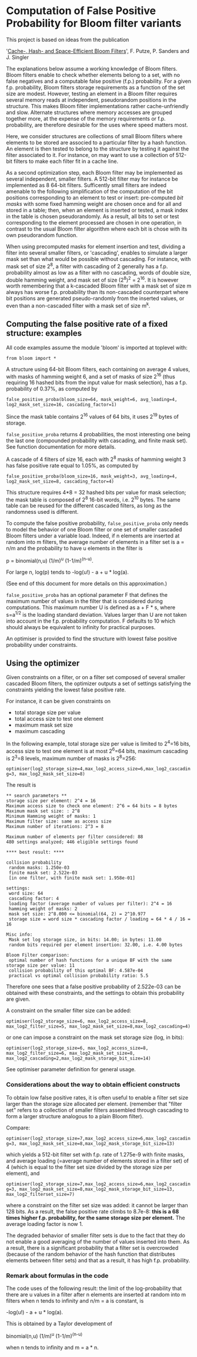 # Computation of False Positive Probability for Bloom filter variants

This project is based on ideas from the publication

'[Cache-, Hash- and Space-Efficient Bloom Filters](http://algo2.iti.kit.edu/documents/cacheefficientbloomfilters-jea.pdf)', F. Putze, P. Sanders and J. Singler

The explanations below assume a working knowledge of Bloom filters. Bloom filters enable to check whether elements belong to a set, with no false negatives and a computable false positive (f.p.) probability.  For a given f.p. probability, Bloom filters storage requirements as a function of the set size are modest. However, testing an element in a Bloom filter requires several memory reads at independent, pseudorandom positions in the structure. This makes Bloom filter implementations rather cache-unfriendly and slow. Alternate structures where memory accesses are grouped together more, at the expense of the memory requirements or f.p. probability, are therefore desirable for the uses where speed matters most. 

Here, we consider structures are collections of small Bloom filters where elements to be stored are associed to a particular filter by a hash function. An element is then tested to belong to the structure by testing it against the filter associated to it. For instance, on may want to use a collection of 512-bit filters to make each filter fit in a cache line. 
 
As a second optimization step, each Bloom filter may be implemented as several independent, smaller filters. A 512-bit filter may for instance be implemented as 8 64-bit filters. Sufficently small filters are indeed amenable to the following simplification of the computation of the bit positions corresponding to an element to test or insert: pre-computed *bit masks* with some fixed hamming weight are chosen once and for all and stored in a table; then, when an element is inserted or tested,  a mask index in the table is chosen pseudorandomly. As a result, all bits to set or test corresponding to the element processed are chosen in one operation, in contrast to the usual Bloom filter algorithm where each bit is chose with its own pseudorandom function.

When using precomputed masks for element insertion and test, dividing a filter into several smaller filters, or 'cascading', enables to simulate a larger mask set than what would be possible without cascading. For instance, with mask set of size 2<sup>8</sup>, a filter with cascading of 2 generally has a f.p. probability almost as low as a filter with no cascading, words of double size, double hamming weight, and mask set of size (2<sup>8</sup>)<sup>2</sup> = 2<sup>16</sup>. It is however worth remembering that a k-cascaded Bloom filter with a mask set of size m always has worse f.p. probability than its non-cascaded counterpart where bit positions are generated pseudo-randomly from the inserted values, or even than a non-cascaded filter with a mask set of size m<sup>k</sup>.

## Computing the false positive rate of a fixed structure: examples

All code examples assume the module 'bloom' is imported at toplevel with:

```from bloom import *```

A structure using 64-bit Bloom filters, each containing on average 4 values, with masks of hamming weight 6, and a set of masks of size 2<sup>16</sup> (thus requiring 16 hashed bits from the input value for mask selection), has a f.p. probability of 0.37%, as computed by

```false_positive_proba(bloom_size=64, mask_weight=6, avg_loading=4, log2_mask_set_size=16, cascading_factor=1)```

Since the mask table contains 2<sup>16</sup> values of 64 bits, it uses 2<sup>19</sup> bytes of storage.

`false_positive_proba` returns 4 probabilities, the most interesting one being the last one (compounded probability with cascading, and finite mask set). See function documentation for more details.

A cascade of 4 filters of size 16, each with 2<sup>8</sup> masks of hamming weight 3 has false positive rate equal to 1.05%, as computed by

```false_positive_proba(bloom_size=16, mask_weight=3, avg_loading=4, log2_mask_set_size=8, cascading_factor=4)```

This structure requires 4\*8 = 32 hashed bits per value for mask selection; the mask table is composed of 2<sup>8</sup> 16-bit words, i.e. 2<sup>10</sup> bytes. The same table can be reused for the different cascaded filters, as long as the randomness used is different.

To compute the false positive probability, `false_positive_proba` only needs to model the behavior of one Bloom filter or one set of smaller cascaded Bloom filters under a variable load. Indeed, if n elements are inserted at random into m filters, the average number of elements in a filter set is a = n/m and the probability to have u elements in the filter is 

p = binomial(n,u) (1/m)<sup>u</sup> (1-1/m)<sup>(n-u)</sup>.

For large n, log(p) tends to -log(u!) - a + u * log(a).

(See end of this document for more details on this approximation.)

`false_positive_proba` has an optional parameter F that defines the maximum number of values in the filter that is considered during computations. This maximum number U is defined as a + F * s, where s=a<sup>1/2</sup> is the loading standard deviation. Values larger than U are not taken into account in the f.p. probability computation. F defaults to 10 which should always be equivalent to infinity for practical purposes.

An optimiser is provided to find the structure with lowest false positive probability under constraints.

## Using the optimizer

Given constraints on a filter, or on a filter set composed of several smaller cascaded Bloom filters, the optimizer outputs a set of settings satisfying the constraints yielding the lowest false positive rate.

For instance, it can be given constraints on

 - total storage size per value
 - total access size to test one element
 - maximum mask set size
 - maximum cascading

In the following example, total storage size per value is limited to 2<sup>4</sup>=16 bits, access size to test one element is at most 2<sup>6</sup>=64 bits, maximum cascading is 2<sup>3</sup>=8 levels, maximum number of masks is 2<sup>8</sup>=256:

```optimiser(log2_storage_size=4,max_log2_access_size=6,max_log2_cascading=3, max_log2_mask_set_size=8)```

The result is

```
** search parameters **
storage size per element: 2^4 = 16
Maximum access size to check one element: 2^6 = 64 bits = 8 bytes
Maximum mask set size: : 2^8
Minimum Hamming weight of masks: 1
Maximum filter size: same as access size
Maximum number of iterations: 2^3 = 8

Maximum number of elements per filter considered: 88
480 settings analyzed; 446 eligible settings found

**** best result: ****

collision probability
 random masks: 1.250e-03
 finite mask set: 2.522e-03
 [in one filter, with finite mask set: 1.958e-01]

settings:
 word size: 64
 cascading factor: 4
 loading factor (average number of values per filter): 2^4 = 16
 hamming weight of masks: 2
 mask set size: 2^8.000 <= binomial(64, 2) = 2^10.977
 storage size = word size * cascading factor / loading = 64 * 4 / 16 = 16

Misc info:
 Mask set log storage size, in bits: 14.00; in bytes: 11.00
 random bits required per element insertion: 32.00, i.e. 4.00 bytes

Bloom Filter comparison:
 optimal number of hash functions for a unique BF with the same storage size per value: 11
 collision probability of this optimal BF: 4.587e-04
 practical vs optimal collision probability ratio: 5.5
```

Therefore one sees that a false positive probability of 2.522e-03 can be obtained with these constraints, and the settings to obtain this probability are given.

A constraint on the smaller filter size can be added:

```optimiser(log2_storage_size=6, max_log2_access_size=8, max_log2_filter_size=5, max_log2_mask_set_size=8,max_log2_cascading=4)```

or one can impose a constraint on the mask set storage size (log, in bits):

```optimiser(log2_storage_size=6, max_log2_access_size=8, max_log2_filter_size=6, max_log2_mask_set_size=8, max_log2_cascading=2,max_log2_mask_storage_bit_size=14)```

See optimiser parameter definition for general usage.

### Considerations about the way to obtain efficient constructs

To obtain low false positive rates, it is often useful to enable a filter set size larger than the storage size allocated per element. (remember that "filter set" refers to a collection of smaller filters assembled through cascading to form a larger structure analogous to a plain Bloom filter).

Compare:

```optimiser(log2_storage_size=7,max_log2_access_size=6,max_log2_cascading=3, max_log2_mask_set_size=8,max_log2_mask_storage_bit_size=13)```

which yields a 512-bit filter set with f.p. rate of 1.275e-9 with finite masks, and average loading (=average number of elements stored in a filter set) of 4 (which is equal to the filter set size divided by the storage size per element), and

```optimiser(log2_storage_size=7,max_log2_access_size=6,max_log2_cascading=3, max_log2_mask_set_size=8,max_log2_mask_storage_bit_size=13, max_log2_filterset_size=7)```

where a constraint on the filter set size was added: it cannot be larger than 128 bits. As a result, the false positive rate climbs to 8.7e-8: **this is a 68 times higher f.p. probability, for the same storage size per element.** The average loading factor is now 1.

The degraded behavior of smaller filter sets is due to the fact that they do not enable a good averaging of the number of values inserted into them. As a result, there is a significant probability that a filter set is overcrowded (because of the random behavior of the hash function that distributes elements between filter sets) and that as a result, it has high f.p. probability. 

### Remark about formulas in the code

The code uses of the following result: the limit of the log-probability that there are u values in a filter after n elements are inserted at random into m filters when n tends to infinity and n/m = a is constant, is

-log(u!) - a + u \* log(a).

This is obtained by a Taylor development of 

binomial(n,u) (1/m)<sup>u</sup> (1-1/m)<sup>(n-u)</sup>

when n tends to infinity and m = a \* n.
